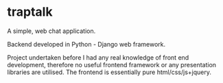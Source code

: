 # traptalk

A simple, web chat application. 

Backend developed in Python - Django web framework.

Project undertaken before I had any real knowledge of front end development, therefore no useful frontend framework or any presentation libraries are utilised. The frontend is essentially pure html/css/js+jquery.
